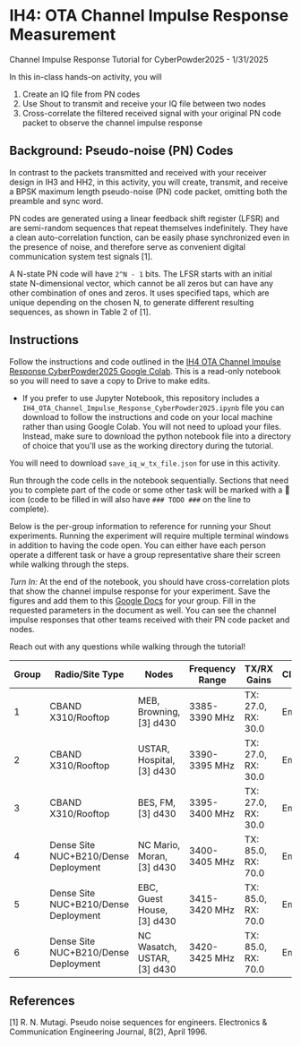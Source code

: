 # IH4: OTA Channel Impulse Response Measurement
Channel Impulse Response Tutorial for CyberPowder2025 - 1/31/2025

In this in-class hands-on activity, you will
1. Create an IQ file from PN codes
2. Use Shout to transmit and receive your IQ file between two nodes
3. Cross-correlate the filtered received signal with your original PN code packet to observe the channel impulse response

## Background: Pseudo-noise (PN) Codes
In contrast to the packets transmitted and received with your receiver design in IH3 and HH2, in this activity, you will create, transmit, and receive a BPSK maximum length pseudo-noise (PN) code packet, omitting both the preamble and sync word.

PN codes are generated using a linear feedback shift register (LFSR) and are semi-random sequences that repeat themselves indefinitely. They have a clean auto-correlation function, can be easily phase synchronized even in the presence of noise, and therefore serve as convenient digital communication system test signals [1].

A N-state PN code will have `2^N - 1` bits. The LFSR starts with an initial state N-dimensional vector, which cannot be all zeros but can have any other combination of ones and zeros. It uses specified taps, which are unique depending on the chosen N, to generate different resulting sequences, as shown in Table 2 of [1].

## Instructions

Follow the instructions and code outlined in the [IH4 OTA Channel Impulse Response CyberPowder2025 Google Colab](https://colab.research.google.com/drive/1qUp7MgBtZ0hp3xUQEjaLpNL7Er2nQ7RM?usp=sharing). This is a read-only notebook so you will need to save a copy to Drive to make edits. 
  * If you prefer to use Jupyter Notebook, this repository includes a `IH4_OTA_Channel_Impulse_Response_CyberPowder2025.ipynb` file you can download to follow the instructions and code on your local machine rather than using Google Colab. You will not need to upload your files. Instead, make sure to download the python notebook file into a directory of choice that you'll use as the working directory during the tutorial.

You will need to download `save_iq_w_tx_file.json` for use in this activity.

Run through the code cells in the notebook sequentially. Sections that need you to complete part of the code or some other task will be marked with a 🛑 icon (code to be filled in will also have `### TODO ###` on the line to complete).

Below is the per-group information to reference for running your Shout experiments. Running the experiment will require multiple terminal windows in addition to having the code open. You can either have each person operate a different task or have a group representative share their screen while walking through the steps.

*Turn In:* At the end of the notebook, you should have cross-correlation plots that show the channel impulse response for your experiment. Save the figures and add them to this [Google Docs](https://docs.google.com/document/d/1V2pEICyCiz0p0sV33NMLEAHHvUstUNarXrIf07RETuw/edit?usp=sharing) for your group. Fill in the requested parameters in the document as well. You can see the channel impulse responses that other teams received with their PN code packet and nodes.

Reach out with any questions while walking through the tutorial!

| Group | Radio/Site Type | Nodes | Frequency Range | TX/RX Gains | Cluster |
| ----- | --------------- | ----- | --------------- | ----------- | ------- |
| 1     | CBAND X310/Rooftop | MEB, Browning, [3] d430 | 3385-3390 MHz | TX: 27.0, RX: 30.0 | Emulab |
| 2     | CBAND X310/Rooftop | USTAR, Hospital, [3] d430 | 3390-3395 MHz | TX: 27.0, RX: 30.0 | Emulab |
| 3     | CBAND X310/Rooftop | BES, FM, [3] d430 | 3395-3400 MHz | TX: 27.0, RX: 30.0 | Emulab |
| 4     | Dense Site NUC+B210/Dense Deployment | NC Mario, Moran, [3] d430 | 3400-3405 MHz | TX: 85.0, RX: 70.0 | Emulab |
| 5     | Dense Site NUC+B210/Dense Deployment | EBC, Guest House, [3] d430 | 3415-3420 MHz | TX: 85.0, RX: 70.0 | Emulab |
| 6     | Dense Site NUC+B210/Dense Deployment | NC Wasatch, USTAR, [3] d430 | 3420-3425 MHz | TX: 85.0, RX: 70.0 | Emulab |

## References

[1] R. N. Mutagi. Pseudo noise sequences for engineers. Electronics & Communication Engineering Journal, 8(2), April 1996.
